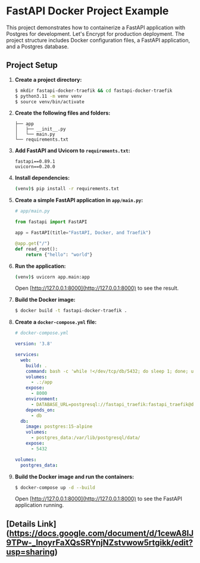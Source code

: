 # FastAPI Docker Project Example

This project demonstrates how to containerize a FastAPI application with Postgres for development. Let's Encrypt for production deployment. The project structure includes Docker configuration files, a FastAPI application, and a Postgres database.

## Project Setup

1. **Create a project directory:**

    ```bash
    $ mkdir fastapi-docker-traefik && cd fastapi-docker-traefik
    $ python3.11 -m venv venv
    $ source venv/bin/activate
    ```

2. **Create the following files and folders:**

    ```plaintext
    ├── app
    │   ├── __init__.py
    │   └── main.py
    └── requirements.txt
    ```

3. **Add FastAPI and Uvicorn to `requirements.txt`:**

    ```plaintext
    fastapi==0.89.1
    uvicorn==0.20.0
    ```

4. **Install dependencies:**

    ```bash
    (venv)$ pip install -r requirements.txt
    ```

5. **Create a simple FastAPI application in `app/main.py`:**

    ```python
    # app/main.py

    from fastapi import FastAPI

    app = FastAPI(title="FastAPI, Docker, and Traefik")

    @app.get("/")
    def read_root():
        return {"hello": "world"}
    ```

6. **Run the application:**

    ```bash
    (venv)$ uvicorn app.main:app
    ```

    Open [http://127.0.0.1:8000](http://127.0.0.1:8000) to see the result.

7. **Build the Docker image:**

    ```bash
    $ docker build -t fastapi-docker-traefik .
    ```

8. **Create a `docker-compose.yml` file:**

    ```yaml
    # docker-compose.yml

    version: '3.8'

    services:
      web:
        build: .
        command: bash -c 'while !</dev/tcp/db/5432; do sleep 1; done; uvicorn app.main:app --host 0.0.0.0'
        volumes:
          - .:/app
        expose:
          - 8000
        environment:
          - DATABASE_URL=postgresql://fastapi_traefik:fastapi_traefik@db:5432/fastapi_traefik
        depends_on:
          - db
      db:
        image: postgres:15-alpine
        volumes:
          - postgres_data:/var/lib/postgresql/data/
        expose:
          - 5432

    volumes:
      postgres_data:
    ```

9. **Build the Docker image and run the containers:**

    ```bash
    $ docker-compose up -d --build
    ```

    Open [http://127.0.0.1:8000](http://127.0.0.1:8000) to see the FastAPI application running.

## [Details Link] (https://docs.google.com/document/d/1cewA8IJ9TPw-_InoyrFaXQsSRYnjNZstvwow5rtgikk/edit?usp=sharing)